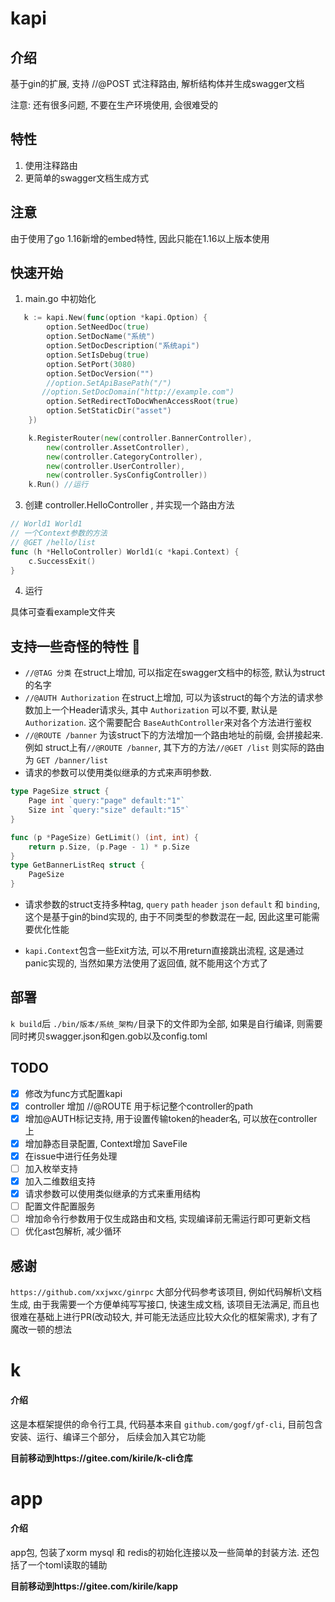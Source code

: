 # kapi

## 介绍
基于gin的扩展, 支持 //@POST 式注释路由, 解析结构体并生成swagger文档


注意: 还有很多问题, 不要在生产环境使用, 会很难受的

## 特性
1. 使用注释路由
2. 更简单的swagger文档生成方式


## 注意
由于使用了go 1.16新增的embed特性, 因此只能在1.16以上版本使用

## 快速开始

1. main.go 中初始化
```go
   k := kapi.New(func(option *kapi.Option) {
        option.SetNeedDoc(true)
        option.SetDocName("系统")
        option.SetDocDescription("系统api")
        option.SetIsDebug(true)
        option.SetPort(3080)
        option.SetDocVersion("")
        //option.SetApiBasePath("/")
       //option.SetDocDomain("http://example.com")
        option.SetRedirectToDocWhenAccessRoot(true)
        option.SetStaticDir("asset")
    })

    k.RegisterRouter(new(controller.BannerController),
        new(controller.AssetController),
        new(controller.CategoryController),
        new(controller.UserController),
        new(controller.SysConfigController))
	k.Run() //运行
```
3. 创建 controller.HelloController , 并实现一个路由方法
```go
// World1 World1
// 一个Context参数的方法
// @GET /hello/list
func (h *HelloController) World1(c *kapi.Context) {
	c.SuccessExit()
}
```
4. 运行

具体可查看example文件夹


## 支持一些奇怪的特性 🐶

- `//@TAG 分类` 在struct上增加, 可以指定在swagger文档中的标签, 默认为struct的名字
- `//@AUTH Authorization` 在struct上增加, 可以为该struct的每个方法的请求参数加上一个Header请求头, 其中 `Authorization` 可以不要, 默认是 `Authorization`. 
这个需要配合 `BaseAuthController`来对各个方法进行鉴权
- `//@ROUTE /banner` 为该struct下的方法增加一个路由地址的前缀, 会拼接起来. 例如 struct上有`//@ROUTE /banner`, 其下方的方法`//@GET /list` 则实际的路由为 `GET /banner/list`
- 请求的参数可以使用类似继承的方式来声明参数. 
```go
type PageSize struct {
    Page int `query:"page" default:"1"`
    Size int `query:"size" default:"15"`
}

func (p *PageSize) GetLimit() (int, int) {
    return p.Size, (p.Page - 1) * p.Size
}
type GetBannerListReq struct {
	PageSize
}
```
- 请求参数的struct支持多种tag, `query` `path` `header` `json` `default` 和 `binding`, 这个是基于gin的bind实现的, 
由于不同类型的参数混在一起, 因此这里可能需要优化性能

- `kapi.Context`包含一些Exit方法, 可以不用return直接跳出流程, 这是通过panic实现的, 当然如果方法使用了返回值, 就不能用这个方式了
## 部署
`k build`后 `./bin/版本/系统_架构/`目录下的文件即为全部, 如果是自行编译, 则需要同时拷贝swagger.json和gen.gob以及config.toml

## TODO

- [x] 修改为func方式配置kapi
- [x] controller 增加 //@ROUTE 用于标记整个controller的path
- [x] 增加@AUTH标记支持, 用于设置传输token的header名, 可以放在controller上
- [x] 增加静态目录配置, Context增加 SaveFile
- [x] 在issue中进行任务处理
- [ ] 加入枚举支持
- [x] 加入二维数组支持
- [x] 请求参数可以使用类似继承的方式来重用结构
- [ ] 配置文件配置服务
- [ ] 增加命令行参数用于仅生成路由和文档, 实现编译前无需运行即可更新文档
- [ ] 优化ast包解析, 减少循环
  
## 感谢

`https://github.com/xxjwxc/ginrpc` 大部分代码参考该项目, 例如代码解析\文档生成, 由于我需要一个方便单纯写写接口, 快速生成文档, 该项目无法满足, 
而且也很难在基础上进行PR(改动较大, 并可能无法适应比较大众化的框架需求), 才有了魔改一顿的想法

# k
#### 介绍
这是本框架提供的命令行工具, 代码基本来自 `github.com/gogf/gf-cli`, 目前包含 安装、运行、编译三个部分， 后续会加入其它功能

**目前移动到https://gitee.com/kirile/k-cli仓库**


# app

#### 介绍
app包, 包装了xorm mysql 和 redis的初始化连接以及一些简单的封装方法. 还包括了一个toml读取的辅助

**目前移动到https://gitee.com/kirile/kapp**